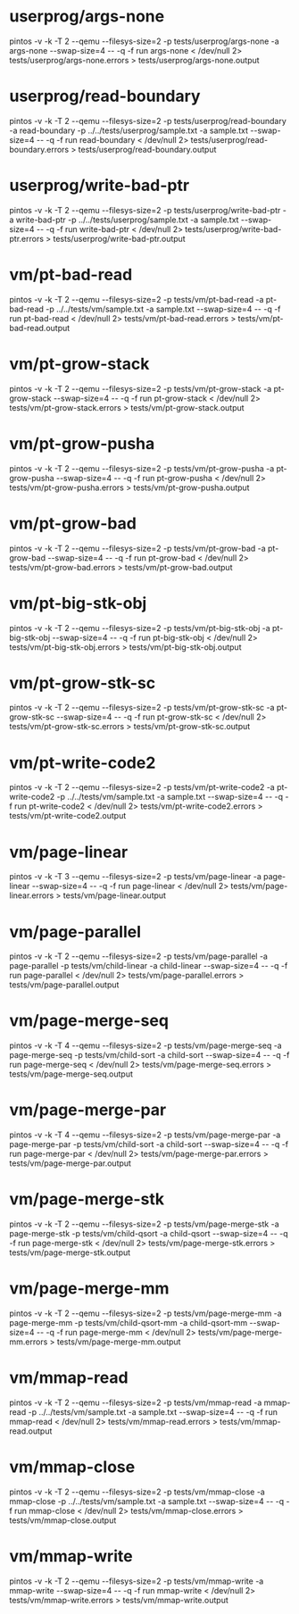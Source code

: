# userprog/args-none
pintos -v -k -T 2 --qemu  --filesys-size=2 -p tests/userprog/args-none -a args-none --swap-size=4 -- -q  -f run args-none < /dev/null 2> tests/userprog/args-none.errors > tests/userprog/args-none.output

# userprog/read-boundary
pintos -v -k -T 2 --qemu  --filesys-size=2 -p tests/userprog/read-boundary -a read-boundary -p ../../tests/userprog/sample.txt -a sample.txt --swap-size=4 -- -q  -f run read-boundary < /dev/null 2> tests/userprog/read-boundary.errors > tests/userprog/read-boundary.output

# userprog/write-bad-ptr
pintos -v -k -T 2 --qemu  --filesys-size=2 -p tests/userprog/write-bad-ptr -a write-bad-ptr -p ../../tests/userprog/sample.txt -a sample.txt --swap-size=4 -- -q  -f run write-bad-ptr < /dev/null 2> tests/userprog/write-bad-ptr.errors > tests/userprog/write-bad-ptr.output

# vm/pt-bad-read
pintos -v -k -T 2 --qemu  --filesys-size=2 -p tests/vm/pt-bad-read -a pt-bad-read -p ../../tests/vm/sample.txt -a sample.txt --swap-size=4 -- -q  -f run pt-bad-read < /dev/null 2> tests/vm/pt-bad-read.errors > tests/vm/pt-bad-read.output

# vm/pt-grow-stack
pintos -v -k -T 2 --qemu  --filesys-size=2 -p tests/vm/pt-grow-stack -a pt-grow-stack --swap-size=4 -- -q  -f run pt-grow-stack < /dev/null 2> tests/vm/pt-grow-stack.errors > tests/vm/pt-grow-stack.output

# vm/pt-grow-pusha
pintos -v -k -T 2 --qemu  --filesys-size=2 -p tests/vm/pt-grow-pusha -a pt-grow-pusha --swap-size=4 -- -q  -f run pt-grow-pusha < /dev/null 2> tests/vm/pt-grow-pusha.errors > tests/vm/pt-grow-pusha.output

# vm/pt-grow-bad
pintos -v -k -T 2 --qemu  --filesys-size=2 -p tests/vm/pt-grow-bad -a pt-grow-bad --swap-size=4 -- -q  -f run pt-grow-bad < /dev/null 2> tests/vm/pt-grow-bad.errors > tests/vm/pt-grow-bad.output

# vm/pt-big-stk-obj
pintos -v -k -T 2 --qemu  --filesys-size=2 -p tests/vm/pt-big-stk-obj -a pt-big-stk-obj --swap-size=4 -- -q  -f run pt-big-stk-obj < /dev/null 2> tests/vm/pt-big-stk-obj.errors > tests/vm/pt-big-stk-obj.output

# vm/pt-grow-stk-sc
pintos -v -k -T 2 --qemu  --filesys-size=2 -p tests/vm/pt-grow-stk-sc -a pt-grow-stk-sc --swap-size=4 -- -q  -f run pt-grow-stk-sc < /dev/null 2> tests/vm/pt-grow-stk-sc.errors > tests/vm/pt-grow-stk-sc.output

# vm/pt-write-code2
pintos -v -k -T 2 --qemu  --filesys-size=2 -p tests/vm/pt-write-code2 -a pt-write-code2 -p ../../tests/vm/sample.txt -a sample.txt --swap-size=4 -- -q  -f run pt-write-code2 < /dev/null 2> tests/vm/pt-write-code2.errors > tests/vm/pt-write-code2.output


# vm/page-linear
pintos -v -k -T 3 --qemu  --filesys-size=2 -p tests/vm/page-linear -a page-linear --swap-size=4 -- -q  -f run page-linear < /dev/null 2> tests/vm/page-linear.errors > tests/vm/page-linear.output

# vm/page-parallel
pintos -v -k -T 2 --qemu  --filesys-size=2 -p tests/vm/page-parallel -a page-parallel -p tests/vm/child-linear -a child-linear --swap-size=4 -- -q  -f run page-parallel < /dev/null 2> tests/vm/page-parallel.errors > tests/vm/page-parallel.output

# vm/page-merge-seq
pintos -v -k -T 4 --qemu  --filesys-size=2 -p tests/vm/page-merge-seq -a page-merge-seq -p tests/vm/child-sort -a child-sort --swap-size=4 -- -q  -f run page-merge-seq < /dev/null 2> tests/vm/page-merge-seq.errors > tests/vm/page-merge-seq.output

# vm/page-merge-par
pintos -v -k -T 4 --qemu  --filesys-size=2 -p tests/vm/page-merge-par -a page-merge-par -p tests/vm/child-sort -a child-sort --swap-size=4 -- -q  -f run page-merge-par < /dev/null 2> tests/vm/page-merge-par.errors > tests/vm/page-merge-par.output

# vm/page-merge-stk
pintos -v -k -T 2 --qemu  --filesys-size=2 -p tests/vm/page-merge-stk -a page-merge-stk -p tests/vm/child-qsort -a child-qsort --swap-size=4 -- -q  -f run page-merge-stk < /dev/null 2> tests/vm/page-merge-stk.errors > tests/vm/page-merge-stk.output

# vm/page-merge-mm
pintos -v -k -T 2 --qemu  --filesys-size=2 -p tests/vm/page-merge-mm -a page-merge-mm -p tests/vm/child-qsort-mm -a child-qsort-mm --swap-size=4 -- -q  -f run page-merge-mm < /dev/null 2> tests/vm/page-merge-mm.errors > tests/vm/page-merge-mm.output



# vm/mmap-read
pintos -v -k -T 2 --qemu  --filesys-size=2 -p tests/vm/mmap-read -a mmap-read -p ../../tests/vm/sample.txt -a sample.txt --swap-size=4 -- -q  -f run mmap-read < /dev/null 2> tests/vm/mmap-read.errors > tests/vm/mmap-read.output

# vm/mmap-close
pintos -v -k -T 2 --qemu  --filesys-size=2 -p tests/vm/mmap-close -a mmap-close -p ../../tests/vm/sample.txt -a sample.txt --swap-size=4 -- -q  -f run mmap-close < /dev/null 2> tests/vm/mmap-close.errors > tests/vm/mmap-close.output

# vm/mmap-write
pintos -v -k -T 2 --qemu  --filesys-size=2 -p tests/vm/mmap-write -a mmap-write --swap-size=4 -- -q  -f run mmap-write < /dev/null 2> tests/vm/mmap-write.errors > tests/vm/mmap-write.output
